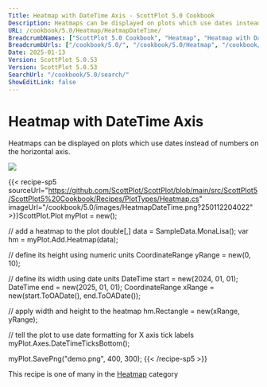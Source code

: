 ```yaml
---
Title: Heatmap with DateTime Axis - ScottPlot 5.0 Cookbook
Description: Heatmaps can be displayed on plots which use dates instead of numbers on the horizontal axis.
URL: /cookbook/5.0/Heatmap/HeatmapDateTime/
BreadcrumbNames: ["ScottPlot 5.0 Cookbook", "Heatmap", "Heatmap with DateTime Axis"]
BreadcrumbUrls: ["/cookbook/5.0/", "/cookbook/5.0/Heatmap", "/cookbook/5.0/Heatmap/HeatmapDateTime"]
Date: 2025-01-13
Version: ScottPlot 5.0.53
Version: ScottPlot 5.0.53
SearchUrl: "/cookbook/5.0/search/"
ShowEditLink: false
---
```



<div class='d-flex align-items-center mt-5'>
<h1 class='me-2 text-dark my-0 border-0'>Heatmap with DateTime Axis</h1>
</div>

Heatmaps can be displayed on plots which use dates instead of numbers on the horizontal axis.

[![](/cookbook/5.0/images/HeatmapDateTime.png?250112204022)](/cookbook/5.0/images/HeatmapDateTime.png?250112204022)

{{< recipe-sp5 sourceUrl="https://github.com/ScottPlot/ScottPlot/blob/main/src/ScottPlot5/ScottPlot5%20Cookbook/Recipes/PlotTypes/Heatmap.cs" imageUrl="/cookbook/5.0/images/HeatmapDateTime.png?250112204022" >}}ScottPlot.Plot myPlot = new();

// add a heatmap to the plot
double[,] data = SampleData.MonaLisa();
var hm = myPlot.Add.Heatmap(data);

// define its height using numeric units
CoordinateRange yRange = new(0, 10);

// define its width using date units
DateTime start = new(2024, 01, 01);
DateTime end = new(2025, 01, 01);
CoordinateRange xRange = new(start.ToOADate(), end.ToOADate());

// apply width and height to the heatmap
hm.Rectangle = new(xRange, yRange);

// tell the plot to use date formatting for X axis tick labels
myPlot.Axes.DateTimeTicksBottom();

myPlot.SavePng("demo.png", 400, 300);
{{< /recipe-sp5 >}}

<div class='my-5 text-center'>This recipe is one of many in the <a href='/cookbook/5.0/Heatmap'>Heatmap</a> category</div>


